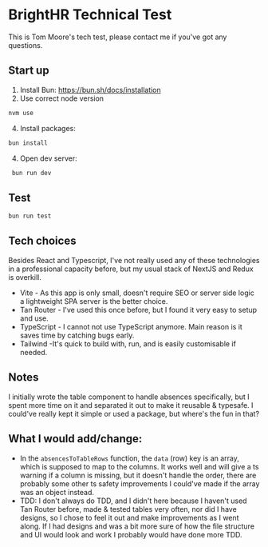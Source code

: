 # BrightHR Technical Test

This is Tom Moore's tech test, please contact me if you've got any questions.

## Start up

1. Install Bun: https://bun.sh/docs/installation
2. Use correct node version
```bash
nvm use
```
4. Install packages:

```bash
bun install
```

4. Open dev server:

```bash
 bun run dev
```

## Test
```bash
bun run test
```

## Tech choices

Besides React and Typescript, I've not really used any of these technologies in a professional capacity before, but my usual stack of NextJS and Redux is overkill.

- Vite - As this app is only small, doesn't require SEO or server side logic a lightweight SPA server is the better choice.
- Tan Router - I've used this once before, but I found it very easy to setup and use.
- TypeScript - I cannot not use TypeScript anymore. Main reason is it saves time by catching bugs early.
- Tailwind -It's quick to build with, run, and is easily customisable if needed.

## Notes
I initially wrote the table component to handle absences specifically, but I spent more time on it and separated it out to make it reusable & typesafe.  I could've really kept it simple or used a package, but where's the fun in that?

## What I would add/change:
- In the `absencesToTableRows` function, the `data` (row) key is an array, which is supposed to map to the columns.  It works well and will give a ts warning if a column is missing, but it doesn't handle the order, there are probably some other ts safety improvements I could've made if the array was an object instead.
- TDD: I don't always do TDD, and I didn't here because I haven't used Tan Router before, made & tested tables very often, nor did I have designs, so I chose to feel it out and make improvements as I went along.  If I had designs and was a bit more sure of how the file structure and UI would look and work I probably would have done more TDD.
